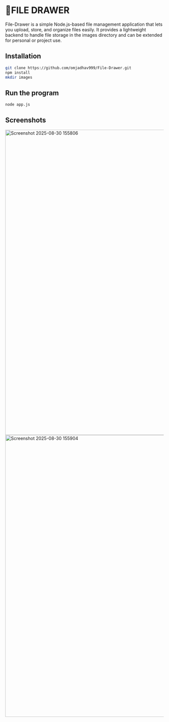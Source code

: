 # 📂FILE DRAWER
File-Drawer is a simple Node.js-based file management application that lets you upload, store, and organize files easily. It provides a lightweight backend to handle file storage in the images directory and can be extended for personal or project use.

## Installation

```bash
git clone https://github.com/omjadhav999/File-Drawer.git
npm install
mkdir images
```

## Run the program
```bash
node app.js
```
## Screenshots

<img width="1918" height="968" alt="Screenshot 2025-08-30 155806" src="https://github.com/user-attachments/assets/4adac284-7ea2-4e8a-abae-b772904de8a2" />

<img width="1860" height="894" alt="Screenshot 2025-08-30 155904" src="https://github.com/user-attachments/assets/ffa9f7e0-6d45-43b5-89e8-84c275222002" />
